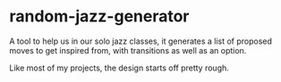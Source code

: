 # random-jazz-generator

A tool to help us in our solo jazz classes, it generates a list of proposed moves to get inspired from, with transitions as well as an option.

Like most of my projects, the design starts off pretty rough.
